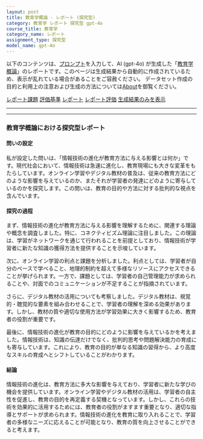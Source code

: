 ```yaml
---
layout: post
title: 教育学概論 - レポート (探究型)
category: 教育学 レポート 探究型 gpt-4o
course_title: 教育学
category_name: レポート
assignment_type: 探究型
model_name: gpt-4o
---
```


以下のコンテンツは、[プロンプト](https://github.com/takedatoshiyuki/synthetic_assignments/tree/main/generated/教育学/gpt-4o/prompt_レポート-探究型.md)を入力して、AI (gpt-4o) が生成した「[教育学概論](/contents/教育学/)」のレポートです。このページは生成結果から自動的に作成されているため、表示が乱れている場合があることをご容赦ください。
データセット作成の目的と利用上の注意および生成の方法については[About](/About)を御覧ください。

[レポート課題](../レポート課題-探究型)
[評価基準](../評価基準-探究型)
[レポート](../レポート-探究型)
[レポート評価](../レポート評価-探究型)
[生成結果のみを表示](https://github.com/takedatoshiyuki/synthetic_assignments/tree/main/generated/教育学/gpt-4o/レポート-探究型.md)
  

***
***
  
### 教育学概論における探究型レポート

#### 問いの設定

私が設定した問いは、「情報技術の進化が教育方法に与える影響とは何か」です。現代社会において、情報技術は急速に進化し、教育現場にも大きな変革をもたらしています。オンライン学習やデジタル教材の普及は、従来の教育方法にどのような影響を与えているのか、またそれが学習者の発達にどのように寄与しているのかを探究します。この問いは、教育の目的や方法に対する批判的な視点を含んでいます。

#### 探究の過程

まず、情報技術の進化が教育方法に与える影響を理解するために、関連する理論や概念を調査しました。特に、コネクティビズム理論に注目しました。この理論は、学習がネットワークを通じて行われることを前提としており、情報技術が学習者に新たな知識の獲得方法を提供することを示唆しています。

次に、オンライン学習の利点と課題を分析しました。利点としては、学習者が自分のペースで学べること、地理的制約を超えて多様なリソースにアクセスできることが挙げられます。一方で、課題としては、学習者の自己管理能力が求められることや、対面でのコミュニケーションが不足することが指摘されています。

さらに、デジタル教材の活用についても考察しました。デジタル教材は、視覚的・聴覚的な要素を組み合わせることで、学習者の理解を深める効果があります。しかし、教材の質や適切な使用方法が学習効果に大きく影響するため、教育者の役割が重要です。

最後に、情報技術の進化が教育の目的にどのように影響を与えているかを考えました。情報技術は、知識の伝達だけでなく、批判的思考や問題解決能力の育成にも寄与しています。これにより、教育の目的が単なる知識の習得から、より高度なスキルの育成へとシフトしていることがわかります。

#### 結論

情報技術の進化は、教育方法に多大な影響を与えており、学習者に新たな学びの機会を提供しています。オンライン学習やデジタル教材の活用は、学習者の自主性を促進し、教育の目的を再定義する契機となっています。しかし、これらの技術を効果的に活用するためには、教育者の役割がますます重要となり、適切な指導とサポートが求められます。情報技術の進化を教育に取り入れることで、学習者の多様なニーズに応えることが可能となり、教育の質を向上させることができると考えます。
